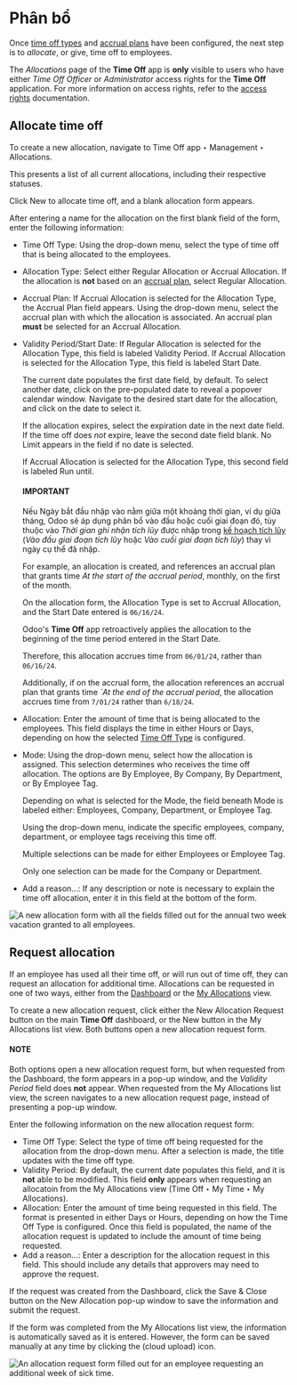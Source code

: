 # Phân bổ

Once [time off types](./#time-off-time-off-types) and [accrual plans](./#time-off-accrual-plans) have been configured, the next step is to *allocate*, or give, time off to
employees.

The *Allocations* page of the **Time Off** app is **only** visible to users who have either *Time
Off Officer* or *Administrator* access rights for the **Time Off** application. For more information
on access rights, refer to the [access rights](../../general/users/access_rights.md)
documentation.

## Allocate time off

To create a new allocation, navigate to Time Off app ‣ Management ‣
Allocations.

This presents a list of all current allocations, including their respective statuses.

Click New to allocate time off, and a blank allocation form appears.

After entering a name for the allocation on the first blank field of the form, enter the following
information:

- Time Off Type: Using the drop-down menu, select the type of time off that is being
  allocated to the employees.
- Allocation Type: Select either Regular Allocation or Accrual
  Allocation. If the allocation is **not** based on an [accrual plan](./#time-off-accrual-plans), select Regular Allocation.
- Accrual Plan: If Accrual Allocation is selected for the
  Allocation Type, the Accrual Plan field appears. Using the drop-down menu,
  select the accrual plan with which the allocation is associated. An accrual plan **must** be
  selected for an Accrual Allocation.
- Validity Period/Start Date: If Regular Allocation is selected for the
  Allocation Type, this field is labeled Validity Period. If
  Accrual Allocation is selected for the Allocation Type, this field is
  labeled Start Date.

  The current date populates the first date field, by default. To select another date, click on the
  pre-populated date to reveal a popover calendar window. Navigate to the desired start date for the
  allocation, and click on the date to select it.

  If the allocation expires, select the expiration date in the next date field. If the time off does
  *not* expire, leave the second date field blank. No Limit appears in the field if no
  date is selected.

  If Accrual Allocation is selected for the Allocation Type, this second
  field is labeled Run until.

  #### IMPORTANT
  Nếu Ngày bắt đầu nhập vào nằm giữa một khoảng thời gian, ví dụ giữa tháng, Odoo sẽ áp dụng phân bổ vào đầu hoặc cuối giai đoạn đó, tùy thuộc vào *Thời gian ghi nhận tích lũy* được nhập trong [kế hoạch tích lũy](./#time-off-accrual-plans) (*Vào đầu giai đoạn tích lũy* hoặc *Vào cuối giai đoạn tích lũy*) thay vì ngày cụ thể đã nhập.

  For example, an allocation is created, and references an accrual plan that grants time *At the
  start of the accrual period*, monthly, on the first of the month.

  On the allocation form, the Allocation Type is set to Accrual
  Allocation, and the Start Date entered is `06/16/24`.

  Odoo's **Time Off** app retroactively applies the allocation to the beginning of the time
  period entered in the Start Date.

  Therefore, this allocation accrues time from `06/01/24`, rather than `06/16/24`.

  Additionally, if on the accrual form, the allocation references an accrual plan that grants
  time  *\`At the end of the accrual period*, the allocation accrues time from `7/01/24` rather
  than `6/18/24`.
- Allocation: Enter the amount of time that is being allocated to the employees. This
  field displays the time in either Hours or Days, depending on how the
  selected [Time Off Type](./#time-off-time-off-types) is configured.
- Mode: Using the drop-down menu, select how the allocation is assigned. This selection
  determines who receives the time off allocation. The options are By Employee,
  By Company, By Department, or By Employee Tag.

  Depending on what is selected for the Mode, the field beneath Mode is
  labeled either: Employees, Company, Department, or
  Employee Tag.

  Using the drop-down menu, indicate the specific employees, company, department, or employee tags
  receiving this time off.

  Multiple selections can be made for either Employees or Employee Tag.

  Only one selection can be made for the Company or Department.
- Add a reason...: If any description or note is necessary to explain the time off
  allocation, enter it in this field at the bottom of the form.

![A new allocation form with all the fields filled out for the annual two week vacation
granted to all employees.](../../../.gitbook/assets/new-allocation.png)

<a id="time-off-request-allocation"></a>

## Request allocation

If an employee has used all their time off, or will run out of time off, they can request an
allocation for additional time. Allocations can be requested in one of two ways, either from the
[Dashboard](my_time.md#time-off-dashboard) or the [My Allocations](my_time.md#time-off-my-allocations) view.

To create a new allocation request, click either the New Allocation Request button on
the main **Time Off** dashboard, or the New button in the My Allocations
list view. Both buttons open a new allocation request form.

#### NOTE
Both options open a new allocation request form, but when requested from the
Dashboard, the form appears in a pop-up window, and the *Validity Period* field does
**not** appear. When requested from the My Allocations list view, the screen
navigates to a new allocation request page, instead of presenting a pop-up window.

Enter the following information on the new allocation request form:

- Time Off Type: Select the type of time off being requested for the allocation from the
  drop-down menu. After a selection is made, the title updates with the time off type.
- Validity Period: By default, the current date populates this field, and it is **not**
  able to be modified. This field **only** appears when requesting an allocatoin from the
  My Allocations view (Time Off ‣ My Time ‣ My Allocations).
- Allocation: Enter the amount of time being requested in this field. The format is
  presented in either Days or Hours, depending on how the Time
  Off Type is configured. Once this field is populated, the name of the allocation request is
  updated to include the amount of time being requested.
- Add a reason...: Enter a description for the allocation request in this field. This
  should include any details that approvers may need to approve the request.

If the request was created from the Dashboard, click the Save & Close button
on the New Allocation pop-up window to save the information and submit the request.

If the form was completed from the My Allocations list view, the information is
automatically saved as it is entered. However, the form can be saved manually at any time by
clicking the <i class="fa fa-cloud-upload"></i> (cloud upload) icon.

![An allocation request form filled out for an employee requesting an additional week of
sick time.](../../../.gitbook/assets/allocation-request.png)
